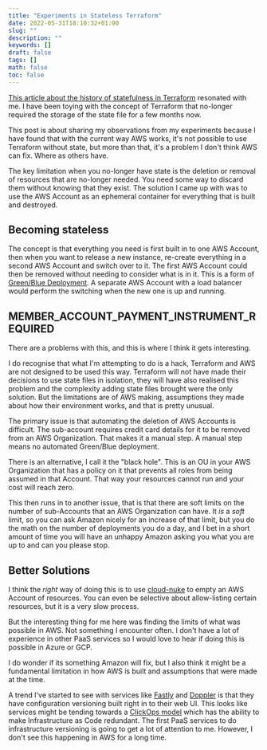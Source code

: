 ```yaml
---
title: "Experiments in Stateless Terraform"
date: 2022-05-31T18:10:32+01:00
slug: ""
description: ""
keywords: []
draft: false
tags: []
math: false
toc: false
---
```


[This article about the history of statefulness in Terraform](https://www.bejarano.io/terraform-stateless/) resonated with me. I have been toying with the concept of Terraform that no-longer required the storage of the state file for a few months now.

This post is about sharing my observations from my experiments because I have found that with the current way AWS works, it's not possible to use Terraform without state, but more than that, it's a problem I don't think AWS can fix. Where as others have.

The key limitation when you no-longer have state is the deletion or removal of resources that are no-longer needed. You need some way to discard them without knowing that they exist. The solution I came up with was to use the AWS Account as an ephemeral container for everything that is built and destroyed.

## Becoming stateless

The concept is that everything you need is first built in to one AWS Account, then when you want to release a new instance, re-create everything in a second AWS Account and switch over to it. The first AWS Account could then be removed without needing to consider what is in it. This is a form of [Green/Blue Deployment](https://www.redhat.com/en/topics/devops/what-is-blue-green-deployment). A separate AWS Account with a load balancer would perform the switching when the new one is up and running.

## MEMBER_ACCOUNT_PAYMENT_INSTRUMENT_REQUIRED

There are a problems with this, and this is where I think it gets interesting.

I do recognise that what I'm attempting to do is a hack, Terraform and AWS are not designed to be used this way. Terraform will not have made their decisions to use state files in isolation, they will have also realised this problem and the complexity adding state files brought were the only solution. But the limitations are of AWS making, assumptions they made about how their environment works, and that is pretty unusual.

The primary issue is that automating the deletion of AWS Accounts is difficult. The sub-account requires credit card details for it to be removed from an AWS Organization. That makes it a manual step. A manual step means no automated Green/Blue deployment.

<!--alex ignore black hole-->
There is an alternative, I call it the "black hole". This is an OU in your AWS Organization that has a policy on it that prevents all roles from being assumed in that Account. That way your resources cannot run and your cost will reach zero.

This then runs in to another issue, that is that there are soft limits on the number of sub-Accounts that an AWS Organization can have. It _is_ a _soft_ limit, so you can ask Amazon nicely for an increase of that limit, but you do the math on the number of deployments you do a day, and I bet in a short amount of time you will have an unhappy Amazon asking you what you are up to and can you please stop.

## Better Solutions

I think the _right_ way of doing this is to use [cloud-nuke](https://github.com/gruntwork-io/cloud-nuke) to empty an AWS Account of resources. You can even be selective about allow-listing certain resources, but it is a very slow process.

But the interesting thing for me here was finding the limits of what was possible in AWS. Not something I encounter often. I don't have a lot of experience in other PaaS services so I would love to hear if doing this is possible in Azure or GCP.

I do wonder if its something Amazon will fix, but I also think it might be a fundamental limitation in how AWS is built and assumptions that were made at the time.

A trend I've started to see with services like [Fastly](https://docs.fastly.com/en/guides/working-with-services#editing-and-activating-versions-of-services) and [Doppler](https://docs.doppler.com/docs/versioning) is that they have configuration versioning built right in to their web UI. This looks like services might be tending towards a [ClickOps model](https://www.lastweekinaws.com/blog/clickops/) which has the ability to make Infrastructure as Code redundant. The first PaaS services to do infrastructure versioning is going to get a lot of attention to me. However, I don't see this happening in AWS for a long time.
